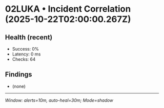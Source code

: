 # 02LUKA • Incident Correlation (2025-10-22T02:00:00.267Z)

## Health (recent)
- Success: 0%
- Latency: 0 ms
- Checks: 64

## Findings
- (none)

---
_Window: alerts=10m, auto-heal=30m; Mode=shadow_